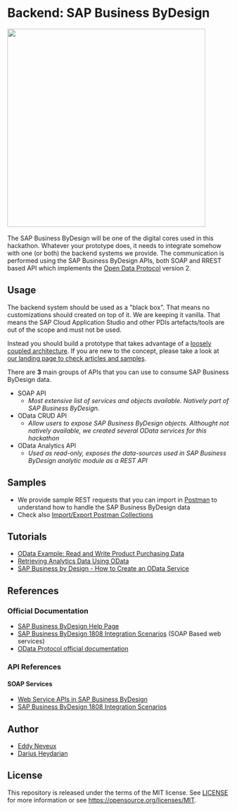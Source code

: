 # Backend: SAP Business ByDesign
<img src="https://i.imgur.com/S3zTWd5.jpg" height="450">&nbsp;

The SAP Business ByDesign will be one of the digital cores used in this hackathon. Whatever your prototype does, it needs to integrate somehow with one (or both) the backend systems we provide. The communication is performed using the SAP Business ByDesign APIs, both SOAP and RREST based API which implements the [Open Data Protocol](https://www.odata.org/) version 2.

## Usage
The backend system should be used as a "black box". That means no customizations should created on top of it. We are keeping it vanilla. That means the SAP Cloud Application Studio and other PDIs artefacts/tools are out of the scope and must not be used.

Instead you should build a prototype that takes advantage of a [loosely coupled architecture](https://blogs.sap.com/2018/04/27/digital-transformation-for-smbs-a-blog-series/). If you are new to the concept, please take a look at [our landing page to check articles and samples](https://blogs.sap.com/2018/06/05/loosely-coupled-solutions-for-smbs-topics/).

There are **3** main groups of APIs that you can use to consume SAP Business ByDesign data. 
* SOAP API
  * *Most extensive list of services and objects available. Natively part of SAP Business ByDesign.*
* OData CRUD API
  * *Allow users to expose SAP Business ByDesign objects. Althought not natively available, we created several OData services for this hackathon*
* OData Analytics API
  * *Used as read-only, exposes the data-sources used in SAP Business ByDesign analytic module as a REST API*
  


## Samples
* We provide sample REST requests that you can import in [Postman](https://www.getpostman.com/downloads/) to understand how to handle the SAP Business ByDesign data
* Check also [Import/Export Postman Collections](https://learning.getpostman.com/docs/postman/collections/data_formats)

## Tutorials
* [OData Example: Read and Write Product Purchasing Data](https://blogs.sap.com/2018/02/22/odata-example-read-and-write-product-purchasing-data/comment-page-1/#comment-451160)
* [Retrieving Analytics Data Using OData](https://help.sap.com/viewer/7c182c462ec043cba338a30b952068c7/1902/en-US/2be3c33a722d1014a62bdc2382beea48.html?q=odata)
* [SAP Business by Design - How to Create an OData Service](https://www.youtube.com/watch?v=z6mF_1hFths)

## References
### Official Documentation
* [SAP Business ByDesign Help Page](https://help.sap.com/viewer/p/SAP_BUSINESS_BYDESIGN)
* [SAP Business ByDesign 1808 Integration Scenarios](https://help.sap.com/http.svc/rc/saphelp_byd1808_en/2018.08/en-US/PUBLISHING/IntegrationScenarios.html) (SOAP Based web services)
* [OData Protocol official documentation](https://www.odata.org/documentation/)

### API References
#### SOAP Services
* [Web Service APIs in SAP Business ByDesign](https://help.sap.com/doc/saphelp_byd1808_en/2018.08/en-US/PUBLISHING/IntegrationServices.html)
* [SAP Business ByDesign 1808 Integration Scenarios](https://help.sap.com/http.svc/rc/saphelp_byd1808_en/2018.08/en-US/PUBLISHING/IntegrationScenarios.html) 

## Author
* [Eddy Neveux](https://twitter.com/eddy_nev)
* [Darius Heydarian](https://twitter.com/dariusheydarian)


## License
This repository is released under the terms of the MIT license.
See [LICENSE](https://github.com/B1SA/hackathon/blob/master/LICENSE) for more information or see https://opensource.org/licenses/MIT.
